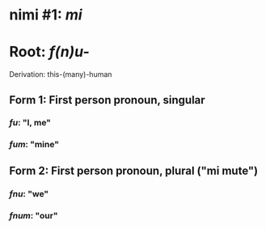 # nimi #1: *mi*
# Root: *f(n)u-* 
Derivation: this-(many)-human

## Form 1: First person pronoun, singular
### *fu*: "I, me"
### *fum*: "mine"

## Form 2: First person pronoun, plural ("mi mute")
### *fnu*: "we"
### *fnum*: "our"





